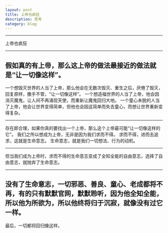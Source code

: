 ```yaml
---
layout: post
title: 上帝也疯狂
description: 思考
category: blog
---
```

---
上帝也疯狂

---
假如真的有上帝，那么这上帝的做法最接近的做法就是“让一切像这样”。
---
一个想毁灭世界的人当了上帝，那么他会在无数次毁灭、重生之后，厌倦了毁灭，回复原样，撒手不管，“让一切像这样”。
一个想造福世界的人当了上帝，他会因消灭魔鬼，让人间不再涌现天使，而重新让魔鬼回归大地。
一个童心未脱的人当了上帝，他会让世界变得简单，但他也会因这简单而失去童心，而想让世界重新变得复杂。


---
存在即合理，如果你真的要找出一个上帝，那么这个上帝最可能“让一切像这样的它”。
我们之所以想成为上帝，无非是因为我们求而不得。
求而不得，进而去追求，这就是生命意志。
生命意志，就是我们一切想法、行为的动机。

---
但当我们成为上帝时，求而不得的生命意志变成了全知全能的自由意志，选择了自由意志，就抛弃了生命意志。

---
没有了生命意志，一切邪恶、善良、童心、老成都将不再，有的只有默默官网，默默聆听，因为他全知全能，所以他为所欲为，所以他终将归于沉寂，就像没有过它一样。
---
最后，一切都将回归像这样。


